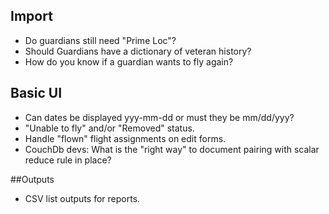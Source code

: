## Import

* Do guardians still need "Prime Loc"?
* Should Guardians have a dictionary of veteran history?
* How do you know if a guardian wants to fly again?

## Basic UI

* Can dates be displayed yyy-mm-dd or must they be mm/dd/yyy?
* "Unable to fly" and/or "Removed" status.
* Handle "flown" flight assignments on edit forms.
* CouchDb devs: What is the "right way" to document pairing with scalar reduce rule in place?

##Outputs

* CSV list outputs for reports.
